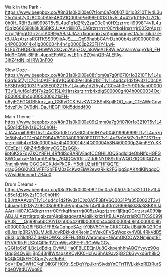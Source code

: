 Walk in the Park -
https://www.beepbox.co/#8n31s0k0l00e07t1om0a7g0fj07i0r1o3210T1v4L3u25q1d5f7y0z8C0c0A5F4B0V1Q000dPc696E0018T5v5L4u42q1d1f6y1z7C1c0h0H_RBHBziiii9998T5v5L4ud1q1d2f8y2zaC0c0h0HXzzrrrqiii9998T4v1L4uf0q1z6666ji8k8k3jSBKSJJAArriiiiii07JCABrzrrrrrrr00YrkqHrsrrrrjr005zrAqzrjzrrqr1jRjrqGGrrzsrsA099ijrABJJJIAzrrtirqrqjqixzsrAjrqjiqaqqysttAJqjikikrizrHtBJJAzArzrIsRCITKSS099ijrAJS____Qg99habbCAYrDzh00b4zki9000000h8x4P0000014x4jg000004h4h4g00000p223FHY4Lwi-ELFbZhHQBZlpvHbWWGkQvp7AVp7Oy_a8WieAzF8WieAzVarnVxqyYkR_FHMd9HQWi-6IFjh-4uppEFbW2-wLE1jn-BZ9vinQB-ALEFAy-3jhZ4tdN_pHRW3nF00

Slow Doze -
https://www.beepbox.co/#8n31s0k0l00e08t1om0a7g0fj07i0r1o3210T1v1L4u63q1d5f7y1z7C1c0A1F1B4V1Q50b0Pea3bE0181T1v1L4ud4q1d2f9y3z1C0c0A5F3BfV6Q0031Pfa35E0022T5v1L4ua6q1d2f5y4z1C0c4h0HYr901i8ah00000T3v1L4uf6q1d5f7y2z6C1SLXtHrrsksrzrrrrb4xdigS00000g404h0000034Ocj8000004h4g0000000p21xFH-o6yjFGFGQOB5tqrz_aq_GSKyGCKiFJvKWCXBSplKpjIFOO_saq_C1EAWqGqw5dvzFJvlOV9dN_DaJHEGFIIOld5dddd800

Main Theme -
https://www.beepbox.co/#8n31s0k0l00e09t2mm0a7g0fj07i0r1o3210T5v1L4u50q1d5f8y1z6C1c0h0H-JJAArrqiih999T5v1L4u33q1d5f7y1z6C1c0h0HYw0040199b9999T1v1L4u57q1d5f4y4z2C1c0A0F9B4V8Q0040P9900E0111T3v1L4uf7q1d5f7y3z6C1SZIztrsrzrqiiiiib4xd18lo0000h4z4h4000014i8i4Q00004h8N4i00000p24mFEYuKKCEzEpH-GjhZ4t5dldmyCGCEzGGjk-iipt6KSSFdyZkOYRFH_4RffdlSoBARlVBaqfCCGHllJQQSpdldldeObNlfpHGFG8WGuaIxaHNr1qqASnRjq_76QQQVR1jhUZttdhNYD8SkRqWQOZlQQRlQQVtp7nnjnlkhWaICGOGKCKJdvPkCR-iY5dHUZlsHIFHFQQFE-qraqGGGKhiCLVFFF2hFEM0zEcKwzEbW2ewzRklk2FGjqqSqAKXdKINqqcOyWwldi0mnmrflZB4o0

Drum Dreams -
https://www.beepbox.co/#8n31s0k0l00e08t1Dm0a7g0fj07i0r1o3210T5v1L4u85q1d2f6y2z1C0c0h0HK-LBJrttAAAyqhT1v1L4ud4q1d2f9y3z1C0c0A5F3BfV6Q0031Pfa35E0022T3v1L4uaeq1d2f8y2z9C0Sp99f9c9Vppbaa9gT4v1L4uf0q1z6666ji8k8k3jSBKSJJAArriiiiii07JCABrzrrrrrrr00YrkqHrsrrrrjr005zrAqzrjzrrqr1jRjrqGGrrzsrsA099ijrABJJJIAzrrtirqrqjqixzsrAjrqjiqaqqysttAJqjikikrizrHtBJJAzArzrIsRCITKSS099ijrAJS____Qg99habbCAYrDzh00b4z91lD00000h4x4i8000004i8jh000000i8hd000000p26IFBOe1FF8XaGqhpeSAzjhY9BV5OYImCKKCGDaUBjjjt9kQ2ROdd8JszllpBR2VtBJMJd8JdvRBkkkkXRepjnCnVekCFVSqWqqxv4VBL4RkVdB5dBI3jib2ildtRZZldekHOWXciGFFHJGG8WarqmpuHNiAmOKCOWXNmjjppt8TRYVARllkFILSXAQRlnRV2rnWjsvSFE-Fa3GbWaGGy-yGGHp9kFILBcLdBdiq_DyWUiHa0FBUEEEjnUu8QkkpenhhhAQQYyyyz9OqGqqG4Qv6jljjBp543rjlIWXaqsKKCyKKCHcIVJ6hAk9JvSjG2CkGyyxd6rh8kQkQQkQQkFHOGpg2yyz9pBd-SqVHDaOWHCKqFOIKGFHCKr_ScDqYYpJkrnSjvdsYnCTrtTlVLkkkpRlZtRurShdeQVjtdUWuq80